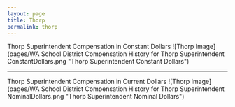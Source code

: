 ```yaml
---
layout: page
title: Thorp
permalink: thorp
---
```



Thorp Superintendent Compensation in Constant Dollars
![Thorp Image](pages/WA School District Compensation History for Thorp Superintendent ConstantDollars.png "Thorp Superintendent Constant Dollars")
___

Thorp Superintendent Compensation in Current Dollars
![Thorp Image](pages/WA School District Compensation History for Thorp Superintendent NominalDollars.png "Thorp Superintendent Nominal Dollars")